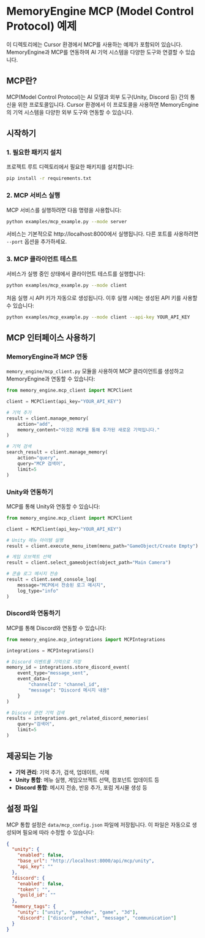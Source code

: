 # MemoryEngine MCP (Model Control Protocol) 예제

이 디렉토리에는 Cursor 환경에서 MCP를 사용하는 예제가 포함되어 있습니다. MemoryEngine과 MCP를 연동하여 AI 기억 시스템을 다양한 도구와 연결할 수 있습니다.

## MCP란?

MCP(Model Control Protocol)는 AI 모델과 외부 도구(Unity, Discord 등) 간의 통신을 위한 프로토콜입니다. Cursor 환경에서 이 프로토콜을 사용하면 MemoryEngine의 기억 시스템을 다양한 외부 도구와 연동할 수 있습니다.

## 시작하기

### 1. 필요한 패키지 설치

프로젝트 루트 디렉토리에서 필요한 패키지를 설치합니다:

```bash
pip install -r requirements.txt
```

### 2. MCP 서비스 실행

MCP 서비스를 실행하려면 다음 명령을 사용합니다:

```bash
python examples/mcp_example.py --mode server
```

서비스는 기본적으로 http://localhost:8000에서 실행됩니다. 다른 포트를 사용하려면 `--port` 옵션을 추가하세요.

### 3. MCP 클라이언트 테스트

서비스가 실행 중인 상태에서 클라이언트 테스트를 실행합니다:

```bash
python examples/mcp_example.py --mode client
```

처음 실행 시 API 키가 자동으로 생성됩니다. 이후 실행 시에는 생성된 API 키를 사용할 수 있습니다:

```bash
python examples/mcp_example.py --mode client --api-key YOUR_API_KEY
```

## MCP 인터페이스 사용하기

### MemoryEngine과 MCP 연동

`memory_engine/mcp_client.py` 모듈을 사용하여 MCP 클라이언트를 생성하고 MemoryEngine과 연동할 수 있습니다:

```python
from memory_engine.mcp_client import MCPClient

client = MCPClient(api_key="YOUR_API_KEY")

# 기억 추가
result = client.manage_memory(
    action="add",
    memory_content="이것은 MCP를 통해 추가된 새로운 기억입니다."
)

# 기억 검색
search_result = client.manage_memory(
    action="query",
    query="MCP 검색어",
    limit=5
)
```

### Unity와 연동하기

MCP를 통해 Unity와 연동할 수 있습니다:

```python
from memory_engine.mcp_client import MCPClient

client = MCPClient(api_key="YOUR_API_KEY")

# Unity 메뉴 아이템 실행
result = client.execute_menu_item(menu_path="GameObject/Create Empty")

# 게임 오브젝트 선택
result = client.select_gameobject(object_path="Main Camera")

# 콘솔 로그 메시지 전송
result = client.send_console_log(
    message="MCP에서 전송된 로그 메시지", 
    log_type="info"
)
```

### Discord와 연동하기

MCP를 통해 Discord와 연동할 수 있습니다:

```python
from memory_engine.mcp_integrations import MCPIntegrations

integrations = MCPIntegrations()

# Discord 이벤트를 기억으로 저장
memory_id = integrations.store_discord_event(
    event_type="message_sent",
    event_data={
        "channelId": "channel_id",
        "message": "Discord 메시지 내용"
    }
)

# Discord 관련 기억 검색
results = integrations.get_related_discord_memories(
    query="검색어", 
    limit=5
)
```

## 제공되는 기능

- **기억 관리**: 기억 추가, 검색, 업데이트, 삭제
- **Unity 통합**: 메뉴 실행, 게임오브젝트 선택, 컴포넌트 업데이트 등
- **Discord 통합**: 메시지 전송, 반응 추가, 포럼 게시물 생성 등

## 설정 파일

MCP 통합 설정은 `data/mcp_config.json` 파일에 저장됩니다. 이 파일은 자동으로 생성되며 필요에 따라 수정할 수 있습니다:

```json
{
  "unity": {
    "enabled": false,
    "base_url": "http://localhost:8000/api/mcp/unity",
    "api_key": ""
  },
  "discord": {
    "enabled": false,
    "token": "",
    "guild_id": ""
  },
  "memory_tags": {
    "unity": ["unity", "gamedev", "game", "3d"],
    "discord": ["discord", "chat", "message", "communication"]
  }
}
``` 